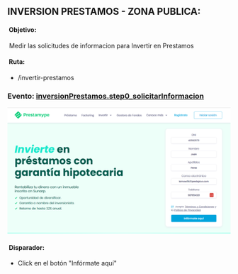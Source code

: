 ## INVERSION PRESTAMOS - ZONA PUBLICA:

####  Objetivo: 
 Medir las solicitudes de informacion para Invertir en Prestamos

####  Ruta:
*  /invertir-prestamos

### Evento: [inversionPrestamos.step0_solicitarInformacion](/05-%20Inversion%20Prestamos%20-%20Zona%20Publica/event%20inversionPrestamos.step0_solicitarInformacion.js)
![](/05-%20Inversion%20Prestamos%20-%20Zona%20Publica/images/step1.png)

####  Disparador: 
  * Click en el botón "Infórmate aquí"